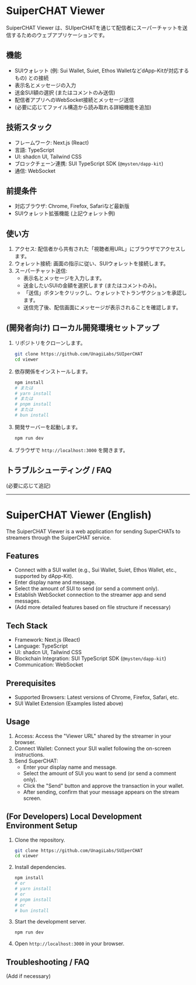 # SuiperCHAT Viewer

SuiperCHAT Viewer は、SUIperCHATを通じて配信者にスーパーチャットを送信するためのウェブアプリケーションです。

## 機能

- SUIウォレット (例: Sui Wallet, Suiet, Ethos WalletなどdApp-Kitが対応するもの) との接続
- 表示名とメッセージの入力
- 送金SUI額の選択 (またはコメントのみ送信)
- 配信者アプリへのWebSocket接続とメッセージ送信
- (必要に応じてファイル構造から読み取れる詳細機能を追加)

## 技術スタック

- フレームワーク: Next.js (React)
- 言語: TypeScript
- UI: shadcn UI, Tailwind CSS
- ブロックチェーン連携: SUI TypeScript SDK (`@mysten/dapp-kit`)
- 通信: WebSocket

## 前提条件

- 対応ブラウザ: Chrome, Firefox, Safariなど最新版
- SUIウォレット拡張機能 (上記ウォレット例)

## 使い方

1.  アクセス: 配信者から共有された「視聴者用URL」にブラウザでアクセスします。
2.  ウォレット接続: 画面の指示に従い、SUIウォレットを接続します。
3.  スーパーチャット送信:
    *   表示名とメッセージを入力します。
    *   送金したいSUIの金額を選択します (またはコメントのみ)。
    *   「送信」ボタンをクリックし、ウォレットでトランザクションを承認します。
    *   送信完了後、配信画面にメッセージが表示されることを確認します。

## (開発者向け) ローカル開発環境セットアップ

1.  リポジトリをクローンします。
    ```bash
    git clone https://github.com/UnagiLabs/SUIperCHAT
    cd viewer
    ```
2.  依存関係をインストールします。
    ```bash
    npm install
    # または
    # yarn install
    # または
    # pnpm install
    # または
    # bun install
    ```
3.  開発サーバーを起動します。
    ```bash
    npm run dev
    ```
4.  ブラウザで `http://localhost:3000` を開きます。

## トラブルシューティング / FAQ

(必要に応じて追記)

---

# SuiperCHAT Viewer (English)

The SuiperCHAT Viewer is a web application for sending SuperCHATs to streamers through the SuiperCHAT service.

## Features

- Connect with a SUI wallet (e.g., Sui Wallet, Suiet, Ethos Wallet, etc., supported by dApp-Kit).
- Enter display name and message.
- Select the amount of SUI to send (or send a comment only).
- Establish WebSocket connection to the streamer app and send messages.
- (Add more detailed features based on file structure if necessary)

## Tech Stack

- Framework: Next.js (React)
- Language: TypeScript
- UI: shadcn UI, Tailwind CSS
- Blockchain Integration: SUI TypeScript SDK (`@mysten/dapp-kit`)
- Communication: WebSocket

## Prerequisites

- Supported Browsers: Latest versions of Chrome, Firefox, Safari, etc.
- SUI Wallet Extension (Examples listed above)

## Usage

1.  Access: Access the "Viewer URL" shared by the streamer in your browser.
2.  Connect Wallet: Connect your SUI wallet following the on-screen instructions.
3.  Send SuperCHAT:
    *   Enter your display name and message.
    *   Select the amount of SUI you want to send (or send a comment only).
    *   Click the "Send" button and approve the transaction in your wallet.
    *   After sending, confirm that your message appears on the stream screen.

## (For Developers) Local Development Environment Setup

1.  Clone the repository.
    ```bash
    git clone https://github.com/UnagiLabs/SUIperCHAT
    cd viewer
    ```
2.  Install dependencies.
    ```bash
    npm install
    # or
    # yarn install
    # or
    # pnpm install
    # or
    # bun install
    ```
3.  Start the development server.
    ```bash
    npm run dev
    ```
4.  Open `http://localhost:3000` in your browser.

## Troubleshooting / FAQ

(Add if necessary)
